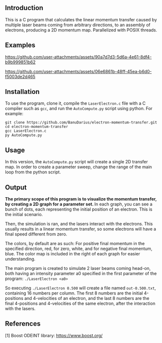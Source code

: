 ## Introduction
This is a C program that calculates the linear momentum transfer caused by multiple laser beams coming from arbitrary directions, to an assembly of electrons, producing a 2D momentum map.
Parallelized with POSIX threads.

## Examples

https://github.com/user-attachments/assets/90a7d7d3-5d6a-4e61-8df4-b9b999851b62

https://github.com/user-attachments/assets/06e6861b-48ff-45ea-b6d0-f5003de2d465

## Installation
To use the program, clone it, compile the `LaserElectron.c` file with a C compiler such as `gcc`, and run the `AutoCompute.py` script using python. For example:
```
git clone https://github.com/BanuDarius/electron-momentum-transfer.git
cd electron-momentum-transfer
gcc LaserElectron.c
py AutoCompute.py
```

## Usage
In this version, the `AutoCompute.py` script will create a single 2D transfer map. In order to create a parameter sweep, change the range of the main loop from the python script.

## Output
<b> The primary scope of this program is to visualize the momentum transfer, by creating a 2D graph for a parameter set. </b> In each graph, you can see a bunch of dots, each representing the initial position of an electron. This is the initial scenario. 

Then, the simulation is ran, and the lasers interact with the electrons. This usually results in a linear momentum transfer, so some electrons will have a final speed different from zero.

The colors, by default are as such: For positive final momentum in the specified direction, red, for zero, white, and for negative final momentum, blue. The color map is included in the right of each graph for easier understanding.

The main program is created to simulate 2 laser beams coming head-on, both having an intensity parameter a0 specified in the first parameter of the program: `./LaserElectron <a0>`

So executing `./LaserElectron 0.500` will create a file named `out-0.500.txt`, containing 16 numbers per column. The first 8 numbers are the initial 4-positions and 4-velocities of an electron, and the last 8 numbers are the final 4-positions and 4-velocities of the same electron, after the interaction with the lasers.



## References
[1] Boost ODEINT library: https://www.boost.org/
